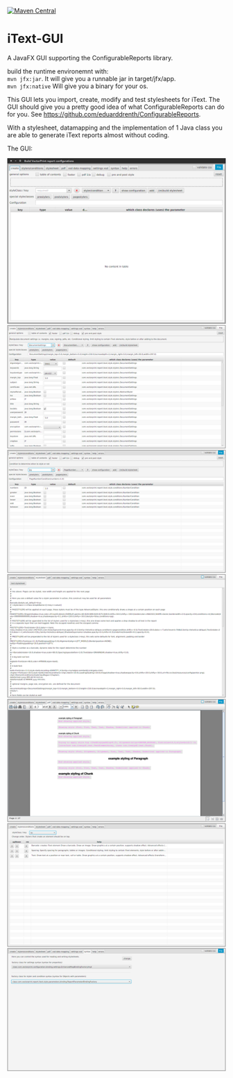 [![Maven Central](https://img.shields.io/maven-central/v/com.vectorprint/VectorPrintReportGUI.svg)](https://maven-badges.herokuapp.com/maven-central/com.vectorprint/VectorPrintReportGUI)
# iText-GUI
A JavaFX GUI supporting the ConfigurableReports library.

build the runtime environemnt with:  
`mvn jfx:jar`. It will give you a runnable jar in target/jfx/app.  
`mvn jfx:native` Will give you a binary for your os.

This GUI lets you import, create, modify and test stylesheets for iText. The GUI should give you a pretty good idea of what ConfigurableReports can do for you. See https://github.com/eduarddrenth/ConfigurableReports.

With a stylesheet, datamapping and the implementation of 1 Java class you are able to generate iText reports almost without coding.

The GUI:

![main tab](iText-GUI.png "main tab")
![document settings](document%20settings.png "document settings")
![a condition](condition.png "a condition")
![a stylesheet](stylesheet.png "a stylesheet")
![test the stylesheet](pdf%20style%20test.png "test the stylesheet")
![reorder stylers](order%20stylers.png "reorder stylers")
![change syntax](syntax.png "change syntax")
